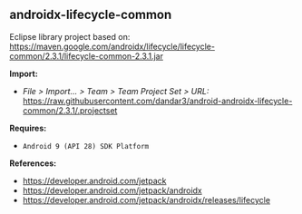 ## androidx-lifecycle-common

Eclipse library project based on:<br/>
https://maven.google.com/androidx/lifecycle/lifecycle-common/2.3.1/lifecycle-common-2.3.1.jar

**Import:**
- _File > Import... > Team > Team Project Set > URL:_<br/>
  https://raw.githubusercontent.com/dandar3/android-androidx-lifecycle-common/2.3.1/.projectset

**Requires:**
- `Android 9 (API 28) SDK Platform`

**References:**
- https://developer.android.com/jetpack
- https://developer.android.com/jetpack/androidx
- https://developer.android.com/jetpack/androidx/releases/lifecycle